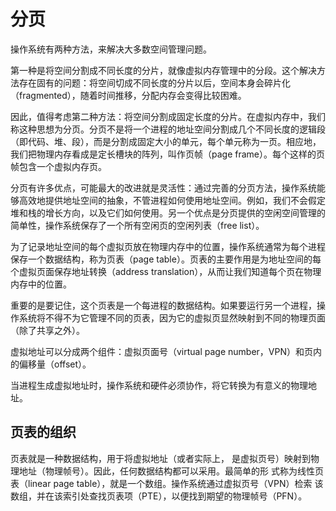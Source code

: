 # 分页

操作系统有两种方法，来解决大多数空间管理问题。

第一种是将空间分割成不同长度的分片，就像虚拟内存管理中的分段。这个解决方法存在固有的问题：将空间切成不同长度的分片以后，空间本身会碎片化（fragmented），随着时间推移，分配内存会变得比较困难。

因此，值得考虑第二种方法：将空间分割成固定长度的分片。在虚拟内存中，我们称这种思想为分页。分页不是将一个进程的地址空间分割成几个不同长度的逻辑段（即代码、堆、段），而是分割成固定大小的单元，每个单元称为一页。相应地，我们把物理内存看成是定长槽块的阵列，叫作页帧（page frame）。每个这样的页帧包含一个虚拟内存页。

分页有许多优点，可能最大的改进就是灵活性：通过完善的分页方法，操作系统能够高效地提供地址空间的抽象，不管进程如何使用地址空间。例如，我们不会假定堆和栈的增长方向，以及它们如何使用。另一个优点是分页提供的空闲空间管理的简单性，操作系统保存了一个所有空闲页的空闲列表（free list）。

为了记录地址空间的每个虚拟页放在物理内存中的位置，操作系统通常为每个进程保存一个数据结构，称为页表（page table）。页表的主要作用是为地址空间的每个虚拟页面保存地址转换（address translation），从而让我们知道每个页在物理内存中的位置。

重要的是要记住，这个页表是一个每进程的数据结构。如果要运行另一个进程，操作系统将不得不为它管理不同的页表，因为它的虚拟页显然映射到不同的物理页面（除了共享之外）。 

虚拟地址可以分成两个组件：虚拟页面号（virtual page number，VPN）和页内的偏移量（offset）。

当进程生成虚拟地址时，操作系统和硬件必须协作，将它转换为有意义的物理地址。

## 页表的组织

页表就是一种数据结构，用于将虚拟地址（或者实际上， 是虚拟页号）映射到物理地址（物理帧号）。因此，任何数据结构都可以采用。最简单的形 式称为线性页表（linear page table），就是一个数组。操作系统通过虚拟页号（VPN）检索 该数组，并在该索引处查找页表项（PTE），以便找到期望的物理帧号（PFN）。

